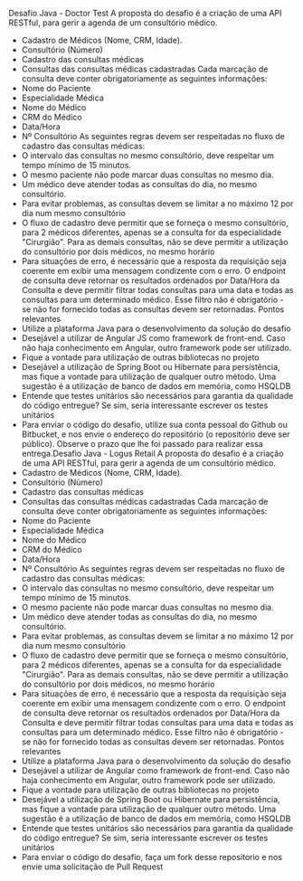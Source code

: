 Desafio Java - Doctor Test
A proposta do desafio é a criação de uma API RESTful, para gerir a agenda de um consultório
médico.
- Cadastro de Médicos (Nome, CRM, Idade).
- Consultório (Número)
- Cadastro das consultas médicas
- Consultas das consultas médicas cadastradas
Cada marcação de consulta deve conter obrigatoriamente as seguintes informações:
- Nome do Paciente
- Especialidade Médica
- Nome do Médico
- CRM do Médico
- Data/Hora
- Nº Consultório
As seguintes regras devem ser respeitadas no fluxo de cadastro das consultas médicas:
- O intervalo das consultas no mesmo consultório, deve respeitar um tempo mínimo de 15
minutos.
- O mesmo paciente não pode marcar duas consultas no mesmo dia.
- Um médico deve atender todas as consultas do dia, no mesmo consultório.
- Para evitar problemas, as consultas devem se limitar a no máximo 12 por dia num mesmo
consultório
- O fluxo de cadastro deve permitir que se forneça o mesmo consultório, para 2 médicos
diferentes, apenas se a consulta for da especialidade "Cirurgião". Para as demais consultas,
não se deve permitir a utilização do consultório por dois médicos, no mesmo horário
- Para situações de erro, é necessário que a resposta da requisição seja coerente em exibir
uma mensagem condizente com o erro.
O endpoint de consulta deve retornar os resultados ordenados por Data/Hora da Consulta e deve
permitir filtrar todas consultas para uma data e todas as consultas para um determinado médico.
Esse filtro não é obrigatório - se não for fornecido todas as consultas devem ser retornadas.
Pontos relevantes
- Utilize a plataforma Java para o desenvolvimento da solução do desafio
- Desejável a utilizar de Angular JS como framework de front-end. Caso não haja
conhecimento em Angular, outro framework pode ser utilizado.
- Fique a vontade para utilização de outras bibliotecas no projeto
- Desejável a utilização de Spring Boot ou Hibernate para persistência, mas fique a vontade
para utilização de qualquer outro método. Uma sugestão é a utilização de banco de dados
em memória, como HSQLDB
- Entende que testes unitários são necessários para garantia da qualidade do código
entregue? Se sim, seria interessante escrever os testes unitários
- Para enviar o código do desafio, utilize sua conta pessoal do Github ou
Bitbucket, e nos envie o endereço do repositório (o repositório deve ser público).
Observe o prazo que lhe foi passado para realizar essa entrega.Desafio Java - Logus Retail
A proposta do desafio é a criação de uma API RESTful, para gerir a agenda de um consultório
médico.
- Cadastro de Médicos (Nome, CRM, Idade).
- Consultório (Número)
- Cadastro das consultas médicas
- Consultas das consultas médicas cadastradas
Cada marcação de consulta deve conter obrigatoriamente as seguintes informações:
- Nome do Paciente
- Especialidade Médica
- Nome do Médico
- CRM do Médico
- Data/Hora
- Nº Consultório
As seguintes regras devem ser respeitadas no fluxo de cadastro das consultas médicas:
- O intervalo das consultas no mesmo consultório, deve respeitar um tempo mínimo de 15
minutos.
- O mesmo paciente não pode marcar duas consultas no mesmo dia.
- Um médico deve atender todas as consultas do dia, no mesmo consultório.
- Para evitar problemas, as consultas devem se limitar a no máximo 12 por dia num mesmo
consultório
- O fluxo de cadastro deve permitir que se forneça o mesmo consultório, para 2 médicos
diferentes, apenas se a consulta for da especialidade "Cirurgião". Para as demais consultas,
não se deve permitir a utilização do consultório por dois médicos, no mesmo horário
- Para situações de erro, é necessário que a resposta da requisição seja coerente em exibir
uma mensagem condizente com o erro.
O endpoint de consulta deve retornar os resultados ordenados por Data/Hora da Consulta e deve
permitir filtrar todas consultas para uma data e todas as consultas para um determinado médico.
Esse filtro não é obrigatório - se não for fornecido todas as consultas devem ser retornadas.
Pontos relevantes
- Utilize a plataforma Java para o desenvolvimento da solução do desafio
- Desejável a utilizar de Angular como framework de front-end. Caso não haja
conhecimento em Angular, outro framework pode ser utilizado.
- Fique a vontade para utilização de outras bibliotecas no projeto
- Desejável a utilização de Spring Boot ou Hibernate para persistência, mas fique a vontade
para utilização de qualquer outro método. Uma sugestão é a utilização de banco de dados
em memória, como HSQLDB
- Entende que testes unitários são necessários para garantia da qualidade do código
entregue? Se sim, seria interessante escrever os testes unitários
- Para enviar o código do desafio, faça um fork desse repositorio e nos envie uma solicitação de Pull Request